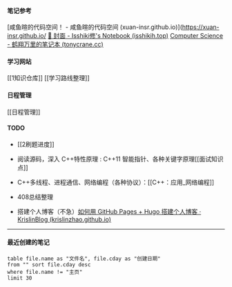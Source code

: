 #### 笔记参考
[咸鱼暄的代码空间！ - 咸鱼暄的代码空间 (xuan-insr.github.io)](https://xuan-insr.github.io/
[💠 封面 - Isshiki修's Notebook (isshikih.top)](https://note.isshikih.top/)
[Computer Science - 鹤翔万里的笔记本 (tonycrane.cc)](https://note.tonycrane.cc/cs/)

#### 学习网站
[[1知识仓库]]
[[学习路线整理]]
#### 日程管理
[[日程管理]]

#### TODO
* [[2刷题进度]]
* 阅读源码，深入 C++特性原理 : C++11 智能指针、各种关键字原理[[面试知识点]]
* C++多线程、进程通信、网络编程（各种协议）：[[C++：应用_网络编程]]
* 408总结整理 


* 搭建个人博客（不急）[如何用 GitHub Pages + Hugo 搭建个人博客 · KrislinBlog (krislinzhao.github.io)](https://krislinzhao.github.io/docs/create-a-wesite-using-github-pages-and-hugo/)

---
#### 最近创建的笔记
```dataview 
table file.name as "文件名", file.cday as "创建日期" 
from "" sort file.cday desc
where file.name != "主页"
limit 30
```



